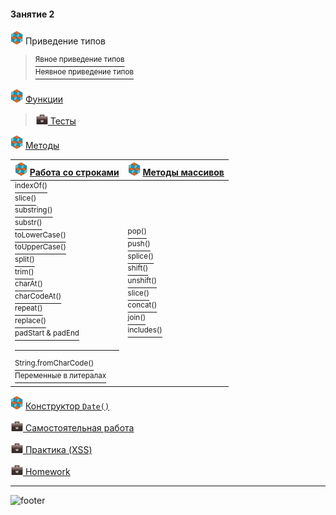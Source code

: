 [footer]: https://github.com/garevna/js-course/raw/master/images/a-level-ico.png?raw=true
[me30]: https://raw.githubusercontent.com/garevna/a-level-js-lessons/master/ico/myPhoto-30.png "Ⓒ Irina Fylyppova ( garevna ) 2019"
[hw-20]: https://raw.githubusercontent.com/garevna/a-level-js-lessons/master/ico/briefcase-20.png
[link-20]: https://raw.githubusercontent.com/garevna/a-level-js-lessons/master/ico/link-20.png
[dir-20]: https://raw.githubusercontent.com/garevna/a-level-js-lessons/master/ico/folder-20.png
[ico20]: https://raw.githubusercontent.com/garevna/a-level-js-lessons/master/ico/a-level-20.png


#### Занятие 2

![ico20] Приведение типов

> [<sup>Явное приведение типов</sup>](../md/Explicit-type-conversion.md)<br>
> [<sup>Неявное приведение типов</sup>](../md/Implicit-type-conversion.md)

![ico20] [Функции](../md/function.md)

> [![hw-20] Тесты](https://garevna.github.io/js-quiz/#function)

![ico20] [Методы](../md/method.md)

| ![ico20] [Работа со строками](../md/Strings-methods.md) | ![ico20] [Методы массивов](../md/Array-methods.md) |
|-|-|
| [<sup>indexOf()</sup>](../md/Strings-methods-indexOf.md)<br/> [<sup>slice()</sup>](../md/Strings-methods-slice.md)<br/> [<sup>substring()</sup>](../md/Strings-methods-substring.md)<br/> [<sup>substr()</sup>](../md/Strings-methods-substr.md)<br/> [<sup>toLowerCase()</sup>](../md/Strings-methods-toLowerCase.md)<br/> [<sup>toUpperCase()</sup>](../md/Strings-methods-toUpperCase.md)<br/> [<sup>split()</sup>](../md/Strings-methods-split.md)<br/> [<sup>trim()</sup>](../md/Strings-methods-trim.md)<br/> [<sup>charAt()</sup>](../md/Strings-methods-charAt.md)<br/> [<sup>charCodeAt()</sup>](../md/Strings-methods-charCodeAt.md)<br/> [<sup>repeat()</sup>](../md/Strings-methods-repeat.md)<br/> [<sup>replace()</sup>](../md/Strings-methods-replace.md)<br/> [<sup>padStart & padEnd</sup>](../md/Strings-methods-padStart-padEnd.md) <hr> [<sup>String.fromCharCode()</sup>](../md/String-fromCharCode.md)<br/> [<sup>Переменные в литералах</sup>](../md/Strings-vars-and-literals.md) | [<sup>pop()</sup>](../md/Array-methods-pop.md)<br/> [<sup>push()</sup>](../md/Array-methods-push.md)<br/> [<sup>splice()</sup>](../md/Array-methods-splice.md)<br/> [<sup>shift()</sup>](../md/Array-methods-shift.md)<br/> [<sup>unshift()</sup>](../md/Array-methods-unshift.md)<br/> [<sup>slice()</sup>](../md/Array-methods-slice.md)<br/> [<sup>concat()</sup>](../md/Array-methods-concat.md)<br/> [<sup>join()</sup>](../md/Array-methods-join.md)<br/> [<sup>includes()</sup>](../md/Array-methods-includes.md) | [![hw-20] <sup>Тесты</sup>](https://garevna.github.io/js-quiz/#stringMethods)<br/> [![link-20] <sup>MDN</sup>](https://developer.mozilla.org/ru/docs/Web/JavaScript/Reference/Global_Objects/String "Открывайте в новой вкладке")<br/> [![link-20] <sup>String Reference</sup>](https://www.w3schools.com/jsref/jsref_obj_string.asp "Открывайте в новой вкладке")| [![hw-20] <sup>Тесты</sup>](https://garevna.github.io/js-quiz/#arrayMethods)<br/> [![link-20] <sup>MDN</sup>](https://developer.mozilla.org/ru/docs/Web/JavaScript/Reference/Global_Objects/Array "Открывайте в новой вкладке") |

![ico20] [Конструктор `Date()`](../md/Date-constructor.md)

[![hw-20] Самостоятельная работа](../md/self-work-02.md)

[![hw-20] Практика (XSS)](../md/XSS.md)

[![hw-20] Homework](../md/hw-02.md)

_________________________________________________________________________

![footer]
